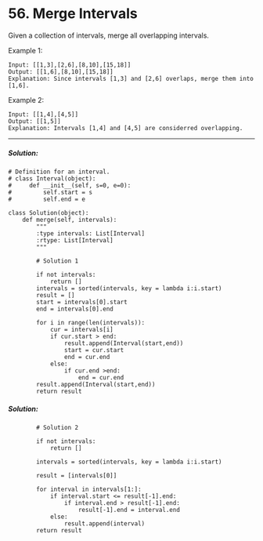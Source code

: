 # 56. Merge Intervals


Given a collection of intervals, merge all overlapping intervals.

Example 1:

    Input: [[1,3],[2,6],[8,10],[15,18]]  
    Output: [[1,6],[8,10],[15,18]]  
    Explanation: Since intervals [1,3] and [2,6] overlaps, merge them into [1,6].  

Example 2:

    Input: [[1,4],[4,5]]  
    Output: [[1,5]]  
    Explanation: Intervals [1,4] and [4,5] are considerred overlapping.  


---

##### Solution:
    # Definition for an interval.
    # class Interval(object):
    #     def __init__(self, s=0, e=0):
    #         self.start = s
    #         self.end = e

    class Solution(object):
        def merge(self, intervals):
            """
            :type intervals: List[Interval]
            :rtype: List[Interval]
            """

            # Solution 1

            if not intervals:
                return []
            intervals = sorted(intervals, key = lambda i:i.start)
            result = []
            start = intervals[0].start
            end = intervals[0].end

            for i in range(len(intervals)):
                cur = intervals[i]
                if cur.start > end:
                    result.append(Interval(start,end))
                    start = cur.start
                    end = cur.end
                else:
                    if cur.end >end:
                        end = cur.end
            result.append(Interval(start,end))
            return result 


##### Solution:

            # Solution 2
            
            if not intervals:
                return []
                
            intervals = sorted(intervals, key = lambda i:i.start)
            
            result = [intervals[0]]

            for interval in intervals[1:]:
                if interval.start <= result[-1].end:
                    if interval.end > result[-1].end:
                        result[-1].end = interval.end
                else:
                    result.append(interval)
            return result 

